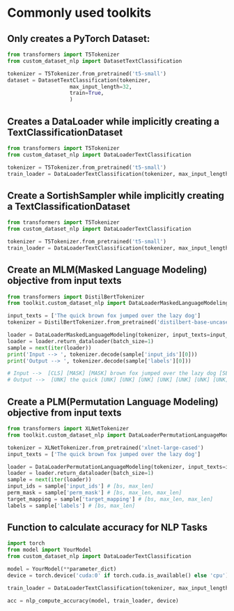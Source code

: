 # Commonly used toolkits


## Only creates a PyTorch Dataset:

```python
from transformers import T5Tokenizer
from custom_dataset_nlp import DatasetTextClassification

tokenizer = T5Tokenizer.from_pretrained('t5-small')
dataset = DatasetTextClassification(tokenizer,
				    max_input_length=32,
				    train=True,
				    )

```

## Creates a DataLoader while implicitly creating a TextClassificationDataset

```python
from transformers import T5Tokenizer
from custom_dataset_nlp import DataLoaderTextClassification

tokenizer = T5Tokenizer.from_pretrained('t5-small')
train_loader = DataLoaderTextClassification(tokenizer, max_input_length=64, train=True).return_dataloader(batch_size=32, shuffle=True)
```

## Create a SortishSampler while implicitly creating a TextClassificationDataset

```python
from transformers import T5Tokenizer
from custom_dataset_nlp import DataLoaderTextClassification

tokenizer = T5Tokenizer.from_pretrained('t5-small') 
train_loader = DataLoaderTextClassification(tokenizer, max_input_length=64, train=True).return_dataloader(batch_size=32, sortish_sampler=True)
```

## Create an MLM(Masked Language Modeling) objective from input texts

```python
from transformers import DistilBertTokenizer
from toolkit.custom_dataset_nlp import DataLoaderMaskedLanguageModeling

input_texts = ['The quick brown fox jumped over the lazy dog']
tokenizer = DistilBertTokenizer.from_pretrained('distilbert-base-uncased')

loader = DataLoaderMaskedLanguageModeling(tokenizer, input_texts=input_texts)
loader = loader.return_dataloader(batch_size=1)
sample = next(iter(loader))
print('Input --> ', tokenizer.decode(sample['input_ids'][0]))
print('Output --> ', tokenizer.decode(sample['labels'][0]))

# Input -->  [CLS] [MASK] [MASK] brown fox jumped over the lazy dog [SEP]
# Output -->  [UNK] the quick [UNK] [UNK] [UNK] [UNK] [UNK] [UNK] [UNK] [UNK]
```

## Create a PLM(Permutation Language Modeling) objective from input texts

```python
from transformers import XLNetTokenizer
from toolkit.custom_dataset_nlp import DataLoaderPermutationLanguageModeling

tokenizer = XLNetTokenizer.from_pretrained('xlnet-large-cased')
input_texts = ['The quick brown fox jumped over the lazy dog']

loader = DataLoaderPermutationLanguageModeling(tokenizer, input_texts=input_texts)
loader = loader.return_dataloader(batch_size=1)
sample = next(iter(loader))
input_ids = sample['input_ids'] # [bs, max_len]
perm_mask = sample['perm_mask'] # [bs, max_len, max_len]
target_mapping = sample['target_mapping'] # [bs, max_len, max_len]
labels = sample['labels'] # [bs, max_len]
```

## Function to calculate accuracy for NLP Tasks

```python
import torch
from model import YourModel
from custom_dataset_nlp import DataLoaderTextClassification

model = YourModel(**parameter_dict)
device = torch.device('cuda:0' if torch.cuda.is_available() else 'cpu')

train_loader = DataLoaderTextClassification(tokenizer, max_input_length=64, train=True).return_dataloader(batch_size=32, sortish_sampler=True)

acc = nlp_compute_accuracy(model, train_loader, device)
```
